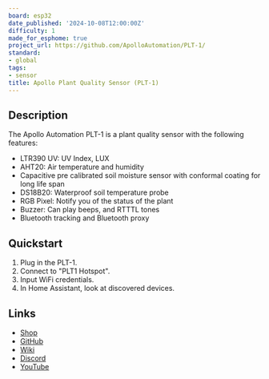 ```yaml
---
board: esp32
date_published: '2024-10-08T12:00:00Z'
difficulty: 1
made_for_esphome: true
project_url: https://github.com/ApolloAutomation/PLT-1/
standard:
- global
tags:
- sensor
title: Apollo Plant Quality Sensor (PLT-1)
---
```


## Description

The Apollo Automation PLT-1 is a plant quality sensor with the following features:
- LTR390 UV: UV Index, LUX
- AHT20: Air temperature and humidity
- Capacitive pre calibrated soil moisture sensor with conformal coating for long life span
- DS18B20: Waterproof soil temperature probe
- RGB Pixel: Notify you of the status of the plant
- Buzzer: Can play beeps, and RTTTL tones
- Bluetooth tracking and Bluetooth proxy

## Quickstart

1. Plug in the PLT-1.
2. Connect to "PLT1 Hotspot".
3. Input WiFi credentials.
4. In Home Assistant, look at discovered devices.

## Links

- [Shop](https://apolloautomation.com/products/plt-1-ultimate-plant-sensor-for-home-assistant)
- [GitHub](https://github.com/ApolloAutomation/PLT-1)
- [Wiki](https://wiki.apolloautomation.com/)
- [Discord](https://dsc.gg/ApolloAutomation)
- [YouTube](https://www.youtube.com/@ApolloAutomation)